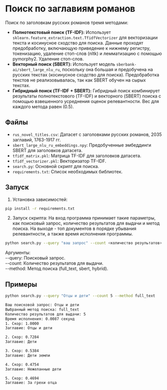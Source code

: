 # Поиск по заглавиям романов

Поиск по заголовкам русских романов тремя методами:

* **Полнотекстовый поиск (TF-IDF):**  Использует `sklearn.feature_extraction.text.TfidfVectorizer` для векторизации текста и косинусное сходство для поиска. Данные проходят предобработку, включающую приведение к нижнему регистру, токенизацию, удаление стоп-слов (nltk) и лемматизацию с помощью pymorphy2.
Удаление стоп-слов.
* **Векторный поиск (SBERT):**  Использует модель `sberbank-ai/sbert_large_nlu_ru`, поскольку она большая и предобучена на русских текстах (косинусное сходство для поиска). Предобработка текстов не реализовывалась, так как SBERT обучен на сырых текстах.
* **Гибридный поиск (TF-IDF + SBERT):**  Гибридный поиск комбинирует результаты полнотекстового (TF-IDF) и векторного (SBERT) поиска с помощью взвешенного усреднения оценок релевантности. Вес для каждого метода равен (0.5).


## Файлы
* `rus_novel_titles.csv`:  Датасет с заголовками русских романов, 2035 заглавий, 1763-1917 гг.
* `sbert_large_nlu_ru_embeddings.npy`:  Предобученные эмбеддинги SBERT для заголовков датасета.
* `tfidf_matrix.pkl`:  Матрица TF-IDF для заголовков датасета.
* `tfidf_vectorizer.pkl`:  Векторизатор TF-IDF.
* `search.py`:  Основной скрипт для поиска.
* `requirements.txt`:  Список необходимых библиотек.



## Запуск
1. Установка зависимостей:
```bash
pip install -r requirements.txt
```

2. Запуск скрипта:
На вход программа принимает такие параметры, как поисковый запрос, количество результатов для выдачи и метод поиска. На выходе - топ документов в порядке убывания релевантности, а также время исполнения программы.
```bash
python search.py --query "ваш запрос" --count <количество результатов> --method <метод поиска>  
```

Аргументы:  
--query: Поисковый запрос.  
--count: Количество результатов для выдачи.  
--method: Метод поиска (full_text, sbert, hybrid).  

## Примеры
```bash
python search.py --query "Отцы и дети" --count 5 --method full_text
```

```bash
Ваш поисковой запрос: Отцы и дети  
Выбранный метод поиска: full_text  
Количество результатов для выдачи: 5  
Время исполнения: 0.0087 секунд  
1. Скор: 1.0000  
Заглавие: Отцы и дети  

2. Скор: 0.7284  
Заглавие: Дети  

3. Скор: 0.5384  
Заглавие: Дети земли  

4. Скор: 0.4754  
Заглавие: Нежеланные дети  

5. Скор: 0.4694  
Заглавие: За грехи отца

```
